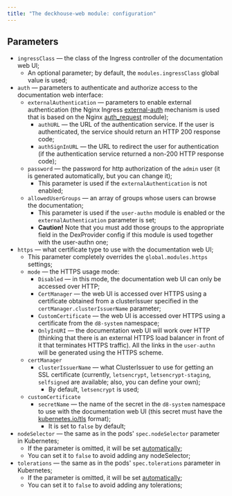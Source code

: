 ```yaml
---
title: "The deckhouse-web module: configuration"
---
```


## Parameters

* `ingressClass` — the class of the Ingress controller of the documentation web UI;
    * An optional parameter; by default, the `modules.ingressClass` global value is used;
* `auth` — parameters to authenticate and authorize access to the documentation web interface:
    * `externalAuthentication` — parameters to enable external authentication (the Nginx Ingress [external-auth](https://kubernetes.github.io/ingress-nginx/examples/auth/external-auth/) mechanism is used that is based on the Nginx [auth_request](http://nginx.org/en/docs/http/ngx_http_auth_request_module.html) module);
         * `authURL` — the URL of the authentication service. If the user is authenticated, the service should return an HTTP 200 response code;
         * `authSignInURL` — the URL to redirect the user for authentication (if the authentication service returned a non-200 HTTP response code);
    * `password` — the password for http authorization of the `admin` user (it is generated automatically, but you can change it);
         * This parameter is used if the `externalAuthentication` is not enabled;
    * `allowedUserGroups` — an array of groups whose users can browse the documentation;
         * This parameter is used if the `user-authn` module is enabled or the `externalAuthentication` parameter is set;
         * **Caution!** Note that you must add those groups to the appropriate field in the DexProvider config if this module is used together with the user-authn one;
* `https` — what certificate type to use with the documentation web UI;
    * This parameter completely overrides the `global.modules.https` settings;
    * `mode` — the HTTPS usage mode:
        * `Disabled` — in this mode, the documentation web UI can only be accessed over HTTP;
        * `CertManager` — the web UI is accessed over HTTPS using a certificate obtained from a clusterIssuer specified in the `certManager.clusterIssuerName` parameter;
        * `CustomCertificate` — the web UI is accessed over HTTPS using a certificate from the `d8-system` namespace;
        * `OnlyInURI` — the documentation web UI will work over HTTP (thinking that there is an external HTTPS load balancer in front of it that terminates HTTPS traffic). All the links in the `user-authn` will be generated using the HTTPS scheme.
    * `certManager`
      * `clusterIssuerName` — what ClusterIssuer to use for getting an SSL certificate (currently, `letsencrypt`, `letsencrypt-staging`, `selfsigned` are available; also, you can define your own);
        * By default, `letsencrypt` is used;
    * `customCertificate`
      * `secretName` — the name of the secret in the `d8-system` namespace to use with the documentation web UI (this secret must have the [kubernetes.io/tls](https://kubernetes.github.io/ingress-nginx/user-guide/tls/#tls-secrets) format);
        * It is set to `false` by default;
* `nodeSelector` — the same as in the pods' `spec.nodeSelector` parameter in Kubernetes;
    * If the parameter is omitted, it will be set [automatically](../../#advanced-scheduling);
    * You can set it to `false` to avoid adding any nodeSelector;
* `tolerations` — the same as in the pods' `spec.tolerations` parameter in Kubernetes;
    * If the parameter is omitted, it will be set [automatically](../../#advanced-scheduling);
    * You can set it to `false` to avoid adding any tolerations;
